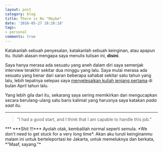 ```yaml
---
layout: post
category: blog
title: There is No "Maybe"
date: '2016-05-27 18:26:18'
tags:
- personal
comments: true
---
```


Katakanlah sebuah penyesalan, katakanlah sebuah keinginan, atau apapun itu. Itulah alasan mengapa saya menulis tulisan ini, **disini**.

Saya hanya merasa ada sesuatu yang aneh dalam diri saya semenjak interview terakhir sekitar dua minggu yang lalu. Saya mulai merasa ada sesuatu yang benar dari saran beberapa sahabat sekitar satu tahun yang lalu, lebih tepatnya selepas saya [menyelesaikan kuliah jenjang pertama](http://blog.sasono.web.id/2015/04/30/milestone/) di bulan April tahun lalu.

Yang lebih gila dari itu, sekarang saya sering memikirkan dan mengucapkan secara berulang-ulang satu baris kalimat yang harusnya saya katakan *pada saat itu*.
***
<blockquote class="pullquote">  
  <p>"I had a good start, and I think that I am capable to handle this job."</p>
</blockquote>  
***
***Shit !!!*** Ayolah otak, kembalilah normal seperti semula. *We don't need to get stuck for a very long time*. Akan aku turuti keinginanmu malam ini untuk berteleportasi ke Jakarta, untuk memeluknya dan berkata, *"Maaf, sayang."*
